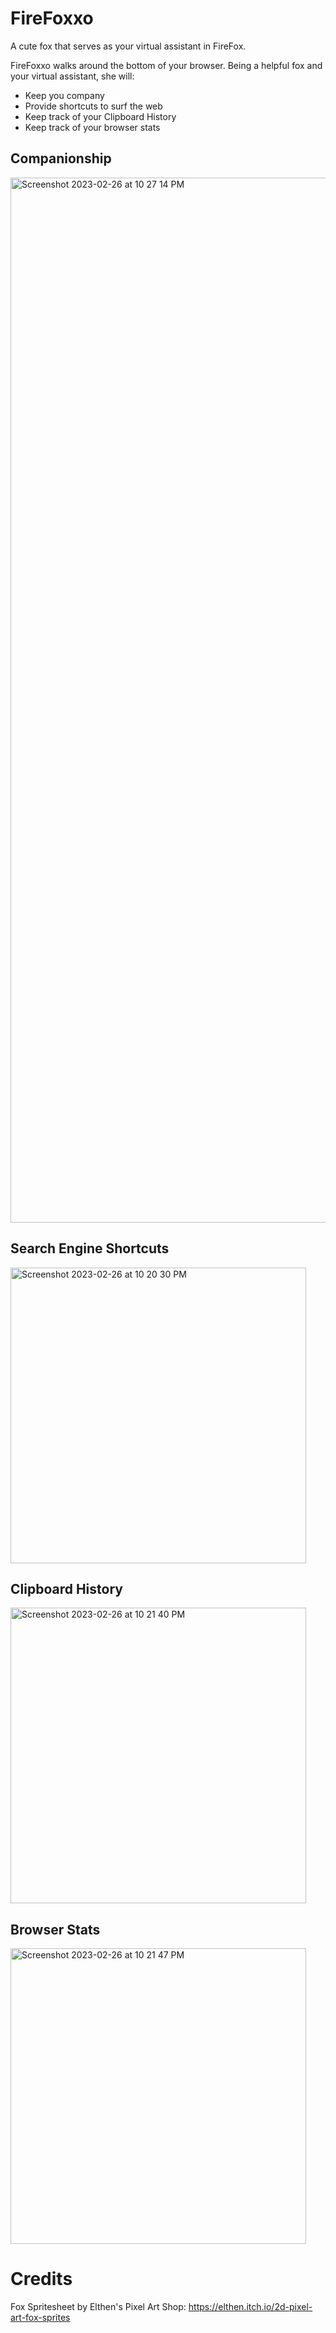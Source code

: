 # FireFoxxo
A cute fox that serves as your virtual assistant in FireFox.

FireFoxxo walks around the bottom of your browser. Being a helpful fox and your virtual assistant, she will:
- Keep you company
- Provide shortcuts to surf the web
- Keep track of your Clipboard History
- Keep track of your browser stats

## Companionship
<img width="1672" alt="Screenshot 2023-02-26 at 10 27 14 PM" src="https://user-images.githubusercontent.com/58991251/221416629-541becef-9ae6-435e-a6ad-9b18e10b5d86.png">


## Search Engine Shortcuts
<img width="473" alt="Screenshot 2023-02-26 at 10 20 30 PM" src="https://user-images.githubusercontent.com/58991251/221416277-efbbc934-dce3-4799-ba7f-5c1a0323a6e5.png">


## Clipboard History
<img width="473" alt="Screenshot 2023-02-26 at 10 21 40 PM" src="https://user-images.githubusercontent.com/58991251/221416345-abff93e6-8082-4e96-a819-91462fc26040.png">


## Browser Stats
<img width="473" alt="Screenshot 2023-02-26 at 10 21 47 PM" src="https://user-images.githubusercontent.com/58991251/221416351-0b0be3e1-a513-44fe-b423-76f422d09ca2.png">


# Credits
Fox Spritesheet by Elthen's Pixel Art Shop: https://elthen.itch.io/2d-pixel-art-fox-sprites
